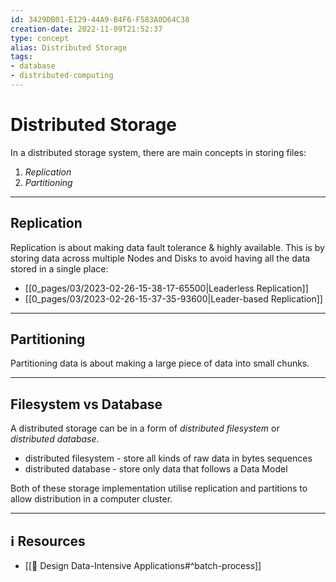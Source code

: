 ```yaml
---
id: 3429DB01-E129-44A9-B4F6-F583A0D64C38
creation-date: 2022-11-09T21:52:37 
type: concept
alias: Distributed Storage 
tags:  
- database
- distributed-computing
---
```


# Distributed Storage 


In a distributed storage system, there are main concepts in storing files: 
1. *Replication* 
2. *Partitioning*
---
## Replication 

Replication is about making data fault tolerance & highly available. This is by storing data across multiple Nodes and Disks to avoid having all the data stored in a single place: 

- [[0_pages/03/2023-02-26-15-38-17-65500|Leaderless Replication]]
- [[0_pages/03/2023-02-26-15-37-35-93600|Leader-based Replication]]

---
## Partitioning
Partitioning data is about making a large piece of data into small chunks.


---
## Filesystem vs Database

A distributed storage can be in a form of *distributed filesystem* or *distributed database*.
- distributed filesystem - store all kinds of raw data in bytes sequences 
- distributed database - store only data that follows a Data Model

Both of these storage implementation utilise replication and partitions to allow distribution in a computer cluster.

---
## ℹ️ Resources
- [[📕 Design Data-Intensive Applications#^batch-process]]